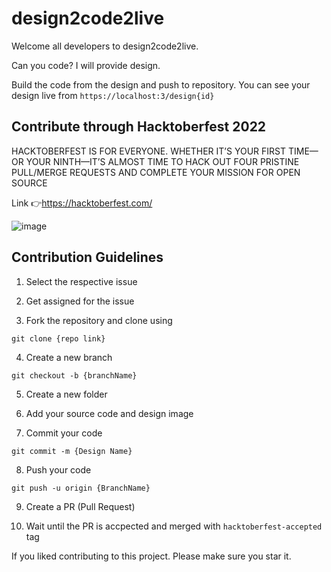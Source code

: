 # design2code2live

Welcome all developers to design2code2live.

Can you code? I will provide design.

Build the code from the design and push to repository. You can see your design live from `https://localhost:3/design{id}`

## Contribute through Hacktoberfest 2022 
HACKTOBERFEST IS FOR EVERYONE. WHETHER IT’S YOUR FIRST TIME—OR YOUR NINTH—IT’S ALMOST TIME TO HACK OUT FOUR PRISTINE PULL/MERGE REQUESTS AND COMPLETE YOUR MISSION FOR OPEN SOURCE  

Link 👉https://hacktoberfest.com/



![image](https://user-images.githubusercontent.com/60876387/192967184-aaafb7e1-7db8-4372-ad24-33ff438c73f3.png)

## Contribution Guidelines

1. Select the respective issue

2. Get assigned for the issue

3. Fork the repository and clone using 
```
git clone {repo link}
```

4. Create a new branch
```
git checkout -b {branchName}
```

5. Create a new folder

6. Add your source code and design image

7. Commit your code
```
git commit -m {Design Name}
```

8. Push your code
```
git push -u origin {BranchName}
```

9. Create a PR (Pull Request)

10. Wait until the PR is accpected and merged with `hacktoberfest-accepted` tag

If you liked contributing to this project. Please make sure you star it.



